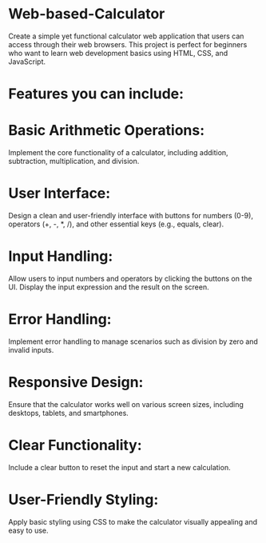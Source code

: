 # Web-based-Calculator
Create a simple yet functional calculator web application that users can access through their web browsers. 
This project is perfect for beginners who want to learn web development basics using HTML, CSS, and JavaScript.

# Features you can include:

# Basic Arithmetic Operations:
Implement the core functionality of a calculator, including addition, subtraction, multiplication, and division.
# User Interface: 
Design a clean and user-friendly interface with buttons for numbers (0-9), operators (+, -, *, /), and other essential keys (e.g., equals, clear).
# Input Handling: 
Allow users to input numbers and operators by clicking the buttons on the UI. Display the input expression and the result on the screen.
# Error Handling: 
Implement error handling to manage scenarios such as division by zero and invalid inputs.
# Responsive Design: 
Ensure that the calculator works well on various screen sizes, including desktops, tablets, and smartphones.
# Clear Functionality: 
Include a clear button to reset the input and start a new calculation.
# User-Friendly Styling: 
Apply basic styling using CSS to make the calculator visually appealing and easy to use.
